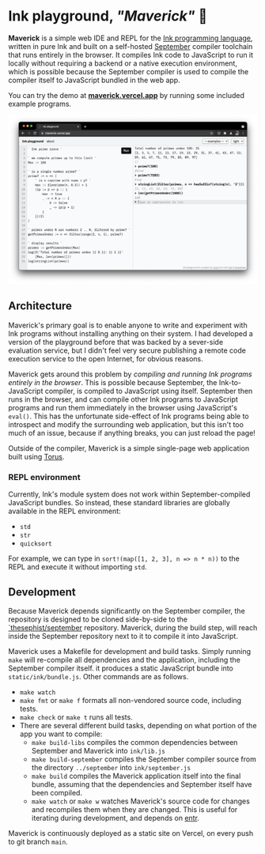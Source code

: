 # Ink playground, _"Maverick"_ 🦅

**Maverick** is a simple web IDE and REPL for the [Ink programming language](https://dotink.co/), written in pure Ink and built on a self-hosted [September](https://github.com/thesephist/september) compiler toolchain that runs entirely in the browser. It compiles Ink code to JavaScript to run it locally without requiring a backend or a native execution environment, which is possible because the September compiler is used to compile the compiler itself to JavaScript bundled in the web app.

You can try the demo at **[maverick.vercel.app](https://maverick.vercle.app)** by running some included example programs.

![Screenshot of Ink playground running a prime sieve program](static/img/maverick.png)

## Architecture

Maverick's primary goal is to enable anyone to write and experiment with Ink programs without installing anything on their system. I had developed a version of the playground before that was backed by a sever-side evaluation service, but I didn't feel very secure publishing a remote code execution service to the open Internet, for obvious reasons.

Maverick gets around this problem by _compiling and running Ink programs entirely in the browser_. This is possible because September, the Ink-to-JavaScript compiler, is compiled to JavaScript using itself. September then runs in the browser, and can compile other Ink programs to JavaScript programs and run them immediately in the browser using JavaScript's `eval()`. This has the unfortunate side-effect of Ink programs being able to introspect and modify the surrounding web application, but this isn't too much of an issue, because if anything breaks, you can just reload the page!

Outside of the compiler, Maverick is a simple single-page web application built using [Torus](https://github.com/thesephist/torus).

### REPL environment

Currently, Ink's module system does not work within September-compiled JavaScript bundles. So instead, these standard libraries are globally available in the REPL environment:

- `std`
- `str`
- `quicksort`


For example, we can type in `sort!(map([1, 2, 3], n => n * n))` to the REPL and execute it without importing `std`.
## Development

Because Maverick depends significantly on the September compiler, the repository is designed to be cloned side-by-side to the [`thesephist/september](https://github.com/thesephist/september) repository. Maverick, during the build step, will reach inside the September repository next to it to compile it into JavaScript.

Maverick uses a Makefile for development and build tasks. Simply running `make` will re-compile all dependencies and the application, including the September compiler itself. it produces a static JavaScript bundle into `static/ink/bundle.js`. Other commands are as follows.

- `make watch`
- `make fmt` or `make f` formats all non-vendored source code, including tests.
- `make check` or `make t` runs all tests.
- There are several different build tasks, depending on what portion of the app you want to compile:
    - `make build-libs` compiles the common dependencies between September and Maverick into `ink/lib.js`
    - `make build-september` compiles the September compiler source from the directory `../september` into `ink/september.js`
    - `make build` compiles the Maverick application itself into the final bundle, assuming that the dependencies and September itself have been compiled.
    - `make watch` or `make w` watches Maverick's source code for changes and recompiles them when they are changed. This is useful for iterating during development, and depends on [entr](http://eradman.com/entrproject/).

Maverick is continuously deployed as a static site on Vercel, on every push to git branch `main`.
